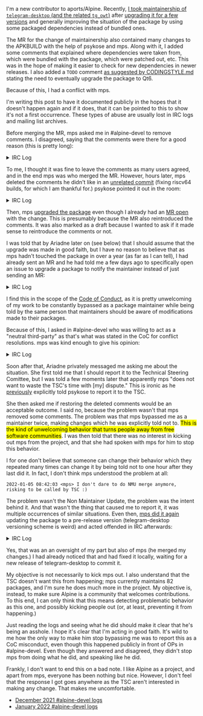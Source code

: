 I'm a new contributor to aports/Alpine. Recently, [I took maintainership of `telegram-desktop` (and the related `tg_owt`)](https://gitlab.alpinelinux.org/alpine/aports/-/merge_requests/28864) after [upgrading it for a few versions](https://gitlab.alpinelinux.org/alpine/aports/-/merge_requests/27025) and generally improving the situation of the package by using some packaged dependencies instead of bundled ones.

The MR for the change of maintainership also contained many changes to the APKBUILD with the help of psykose and mps. Along with it, I added some comments that explained where dependencies were taken from, which were bundled with the package, which were patched out, etc. This was in the hope of making it easier to check for new dependencies in newer releases. I also added a `TODO` comment [as suggested by CODINGSTYLE.md](https://gitlab.alpinelinux.org/alpine/aports/-/blob/4cded765f8b08139a36a01cdf327776571ced825/CODINGSTYLE.md#todo-comments) stating the need to eventually upgrade the package to Qt6.

Because of this, I had a conflict with mps.

I'm writing this post to have it documented publicly in the hopes that it doesn't happen again and if it does, that it can be pointed to this to show it's not a first occurrence. These types of abuse are usually lost in IRC logs and mailing list archives.

Before merging the MR, mps asked me in #alpine-devel to remove comments. I disagreed, saying that the comments were there for a good reason (this is pretty long):

<details>
<summary>IRC Log</summary>

```
2021-12-30 15:43:34 <mps> Nulo: MR is ok but please remove so much not needed comments from APKBUILD, those which are needed add to git commit msg
2021-12-30 15:44:12 <Nulo> mps, which comments do you find are not needed?
2021-12-30 15:44:41 <mps> mentioning qt6
2021-12-30 15:45:00 <Nulo> I wanted to leave info about why each dependency is bundled or not and how to easily check for new dependencies according to the wiki page (because upstream doesn't like mentioning new dependencies in changelogs)
2021-12-30 15:45:01 <psykose> qt6 comment is fine
2021-12-30 15:45:43 <Nulo> It's just one line :') and it's a TODO, I tried to follow CODINGSTYLE.md
2021-12-30 15:45:44 <mps> psykose: why it can't be fine in commit msg
2021-12-30 15:45:57 <psykose> because when someone opens the apkbuild they don't see the commit messages
2021-12-30 15:46:16 <mps> so git log is complicated
2021-12-30 15:46:32 <psykose> idk about you but i don't have the time to read the 30 prior commits of every package i touch
2021-12-30 15:46:45 <psykose> a todo: in the apkbuild is extremely clear on the other hand
2021-12-30 15:46:47 <mps> then you should
2021-12-30 15:47:36 <mps> if someone doesn't have time then s/he shouldn't work on pkg
2021-12-30 15:47:46 <psykose> it is literally the same thing but takes more time to find
2021-12-30 15:47:53 <psykose> and is more likely to be missed
2021-12-30 15:47:56 <Nulo> To be clear, I added comments because it's the sort of info I wished I had when I started "maintaining" the package. "Why is Qt6 not enabled? Should it be enabled?" (actually, that was my change, but I couldn't understand why Void had done it)
2021-12-30 15:48:02 <psykose> for absolutely no benefit aside from... saving 1 line in a 100 line file
2021-12-30 15:48:03 <psykose> get real
2021-12-30 15:48:09 <ikke> I typically put information both in comments and in the commit message
2021-12-30 15:48:46 <mps> every character saved is worth thing
2021-12-30 15:48:48 <Hello71> commit messages should be used for information that was relevant at the time, but is likely to expire soon. comments should be used for information which is likely to remain relevant
2021-12-30 15:49:11 <Hello71> "upgrade to 3.5.0" is not relevant for future readers to know
2021-12-30 15:49:24 <mps> Hello71: meh
2021-12-30 15:49:35 <mps> I disagree
2021-12-30 15:50:29 <mps> git log is invented to keep history, look at kernel git log, and I'm sure you did a lot of times
2021-12-30 15:50:40 <ikke> How often do you read all commits affecting an APKBUILD to figure out all the contexT?
2021-12-30 15:50:49 <Hello71> so in your opinion, code should never have any comments?
2021-12-30 15:51:00 <mps> ikke: often
2021-12-30 15:51:26 <psykose> Nulo: you may also now make it minsizerel
2021-12-30 15:51:41 <mps> and if I don't understand something than I use 'git log -p' always
2021-12-30 15:52:07 <ikke> But what if the comment was right there, explaining it?
2021-12-30 15:52:07 <mps> Hello71: I'm not against all comments
2021-12-30 15:52:20 <Hello71> for some projects, there is arguably reason to keep information in commits rather than source tree to save space for users who only need latest version. for aports i think this doesn't really apply
2021-12-30 15:52:42 <ikke> To me they are not mutually exclusive
2021-12-30 15:53:14 <mps> ok, I give up, do whatever you want
2021-12-30 15:53:31 <Nulo> psykose, done
2021-12-30 15:54:31 <mps> and enjoy mess
2021-12-30 15:55:22 <Nulo> psykose, https://gitlab.alpinelinux.org/Nulo/aports/-/jobs/579660#L55 lint complains about MinSizeRel, normal?
2021-12-30 15:55:34 <psykose> yeah, it will go away after atools gets a bump/container refresh
2021-12-30 15:55:36 <psykose> but it is changed
2021-12-30 15:55:56 <mps> Hello71: btw, I'm sure you meet long numbers of code where comment and code don't 'agree'
2021-12-30 15:58:18 <mps> Nulo: I removed hold label from telegram-desktop
2021-12-30 15:58:36 <Nulo> Thanks
2021-12-30 16:25:37 <Nulo> Who is "in charge" of merging this now that it has no maintainer? https://gitlab.alpinelinux.org/alpine/aports/-/merge_requests/28864
2021-12-30 16:26:10 <psykose> people with merge access
2021-12-30 16:26:18 <psykose> maintainers can't merge normally either
2021-12-30 16:26:45 <Nulo> Well, of approving it I guess
2021-12-30 16:26:51 <psykose> doesn't have to be
2021-12-30 16:27:07 <psykose> and you are the maintainer
2021-12-30 16:28:57 <PJ[m]> +1 for comments instead of commit messages, i hate deep diving git log to find context which could be done as simple comment
2021-12-30 16:51:31 <dalias> i prefer commit messages over comments because.. (1) temporal locality, to the *change* not the code. they're describing the reason for changing what is done or how it's done, and are missing context when you don't see them alongside the change
2021-12-30 16:52:38 <dalias> (2) bitrot. often when making changes, a comment that no longer applies (and that might even be misleading) is overlooked and left in place. this can't happen if it's instead attached to the immutable change it was associated with
2021-12-30 16:54:07 <dalias> (3) clutter from exaggerated impression of relevance/importance when making the change
2021-12-30 16:54:25 <dalias> and reading git log isn't a "deep dive", it's a trivial one-line command
2021-12-30 16:54:30 <psykose> i don't disagree with any of this, but the context was a TODO comment
2021-12-30 16:54:42 <psykose> of which there are 4 mentions in the musl history, and 22 in the tree
2021-12-30 16:59:50 <dalias> :)
2021-12-30 17:04:15 <Ariadne> i only use code comments for situations where i expect somebody (multiple somebodies) are going to ask about something weird
2021-12-30 17:13:00 <skarnet> code comments are for voodoo parts that aren't self-explaining
2021-12-30 17:13:11 <skarnet> (self-explanatory? English is hard.)
2021-12-30 17:56:21 <mps> nice to see that some smart people agree with me :)
2021-12-30 17:57:19 <mps> Nulo: I will merge it this time but please be more receptive what smart people say next time ;)
2021-12-30 17:58:06 <Nulo> I very much believe that Qt6 it's a voodoo part that isn't self-explanatory; but I wasn't explaining anything, I made a TODO
2021-12-30 17:58:14 <mps> Nulo: whatever we say you did a good work
2021-12-30 17:58:16 <psykose> if you think everyone that disagrees with you is a moron you are free to close the merge requests as well
2021-12-30 17:58:19 <Nulo> The other comments explain why some dependencies are bundled, etc
2021-12-30 17:58:51 <Nulo> mps, thanks <3 also huge thanks to psykose and someone else which I forgot
2021-12-30 17:59:40 <mps> psykose: yes, I have rights to do this but I don't think _everyone_ is moron, we just disagrees I think
2021-12-30 18:00:51 <mps> psykose: I prefer consistent state of alpine and I will fight for it to much higher degree
```

</details>

To me, I thought it was fine to leave the comments as many users agreed, and in the end mps was who merged the MR. However, hours later, mps deleted the comments he didn't like in an [unrelated commit](https://gitlab.alpinelinux.org/alpine/aports/-/commit/fa3e9621791ce3a36ee8b2dd463f884c7ff62be4) (fixing riscv64 builds, for which I am thankful for.) psykose pointed it out in the room:

<details id="tsc-log">
<summary>IRC Log</summary>

```
2021-12-30 22:54:59 <psykose> bypassing the maintainer to delete some todo comments is also quite poor form
snip
2021-12-30 23:08:45 <mps> psykose: ask TSC to remove me from alpine, you will make me a favor because this will save me some time and nerves
snip
2021-12-31 00:58:45 <Nulo> mps, can you *please* not bypass me just to remove some comments which you said you "gave up" on
2021-12-31 00:59:12 <Nulo> _why_ https://gitlab.alpinelinux.org/alpine/aports/-/commit/fa3e9621791ce3a36ee8b2dd463f884c7ff62be4
2021-12-31 01:08:17 <Nulo> Thank you for fixing riscv64 BTW
snip
2021-12-31 08:54:40 <mps> Nulo: there are more but please read backlog
snip
2021-12-31 12:52:05 <Nulo> mps, I believe I've read the backlog, what did I miss?
2021-12-31 12:56:55 <Nulo> I don't want to remove you TSC, especially because I have no power to do that. I want to solve this situation without stepping on each other
2021-12-31 12:57:52 <Nulo> When you proposed to remove the comments, I (and other folks) generally disagreed. Instead of accepting that, you merged my changes and then removed them in an unrelated commit, I guess in hope that I wouldn't notice 
2021-12-31 13:17:51 <mps> Nulo: do you really-really think comment '# disable jemalloc' belong to APKBUILD
2021-12-31 13:19:47 <Nulo> It is relevant because the list of dependencies (the wiki page link which you deleted) had jemalloc as a dependency, but we are patching it out instead. It provides an explanation as of to why that dependency wasn't in the list.
2021-12-31 13:23:36 <mps> git commit msg servers this
2021-12-31 13:36:47 <mps> Nulo: you should follow alpine best practice and not introduce 'featurism' from other distros
2021-12-31 13:37:13 <Nulo> mps, ?
2021-12-31 13:37:15 <mps> and not only you but also other newcomers to alpine
2021-12-31 13:38:42 <Nulo> What is featurism?
2021-12-31 13:38:50 <valerius> when you try to become Debian
2021-12-31 13:39:49 <Nulo> AFAIK I'm following best practices according to CODINGSTYLE.md and the only other distro I have ever contributed to was Void
2021-12-31 13:39:54 <mps> or windows/macos even ;)
2021-12-31 13:40:25 <orbea> comments, the slipperly slope to windows....
2021-12-31 13:41:38 <valerius> some people buy the Escalade and want all the fancy features for that one trip they might or might not take one day, meanwhile they overpay for gas the entire time they own it
2021-12-31 13:41:43 <valerius> the same people choose a heavy distro
2021-12-31 13:42:36 <valerius> meanwhile, practical people choose things that do what needs to be done and nothing else
2021-12-31 13:43:02 <Nulo> We are talking about... code comments, no?
2021-12-31 13:43:14 <Nulo> To be specific, about 5 lines of comments
2021-12-31 13:43:26 <mps> Nulo: yes
2021-12-31 13:44:06 <ikke> It doesn't matter if the application wipes your harddrive, as long as there are no superfluous comments
2021-12-31 13:44:09 <mps> only important notes goes to APKBUILD comment
2021-12-31 13:45:53 <mps> and be assured that I will remove all superfluous things I see
2021-12-31 13:46:48 <skarnet> abuild is written in shell, so comments impede run-time performance!
2021-12-31 13:47:27 <mps> we made a BIG mistake with one of infra decision when accepted 'something' on which we agreed post mortem that was bad
2021-12-31 13:47:56 <skarnet> that's not what post mortem means, but I suppose you wrote it on purpose :P
2021-12-31 13:48:15 <mps> skarnet: good conclusion
2021-12-31 13:52:00 <Nulo> The wiki seems to link to no-longer-existent forums in the sidebar
2021-12-31 13:52:38 <mps> wiki should be removed as was forum long ago
2021-12-31 13:59:59 <Nulo> Whatever, I'm leaving this room for now. I don't want to deal with this bullshit
# I leave the room
2021-12-31 14:01:21 <mps> please don't use bad words here
snip
2021-12-31 14:11:03 <ikke> mps: Was it worth it to scare Nulo away?
snip
2021-12-31 14:11:48 <mps> ikke: I don't have answer, and my intention is not to 'scare' anyone
snip
2021-12-31 14:13:02 <mps> ikke: I just want alpine to be 'small, simple, secure'
2021-12-31 14:13:52 <mps> ikke: if these are not our 'goals' anymore I can stop
2021-12-31 14:14:41 <orbea> mps: to be frank you achvieved none of those with this
2021-12-31 14:14:48 <orbea> *achieved even
2021-12-31 14:15:18 <mps> orbea: yes, I know, you are right, but I still trying :)
2021-12-31 14:16:02 <mps> 'hope dies last'
```

</details>

Then, mps [upgraded the package](https://gitlab.alpinelinux.org/alpine/aports/-/commit/d8f83f325691d77f135f725a799f2afd5d7fd2da) even though I already had an [MR open](https://gitlab.alpinelinux.org/alpine/aports/-/merge_requests/29040) with the change. This is presumably because the MR also reintroduced the comments. It was also marked as a draft because I wanted to ask if it made sense to reintroduce the comments or not.

I was told that by Ariadne later on (see below) that I should assume that the upgrade was made in good faith, but I have no reason to believe that as mps hadn't touched the package in over a year (as far as I can tell), I had already sent an MR and he had told me a few days ago to specifically open an issue to upgrade a package to notify the maintainer instead of just sending an MR:

<details>
<summary>IRC Log</summary>

```
2021-12-25 14:50:23 <Nulo> Any reason 3.15 doesn't have foot 1.10.3 (as opposed to 1.10.1)? Should I send a patch?
2021-12-25 14:51:33 <ikke> It's up to the maintainer to make sure packages in stable releases are updated as well
2021-12-25 14:52:58 <Nulo> amk, come thru
# amk is the current maintainer of foot
2021-12-25 14:59:16 <Nulo> https://gitlab.alpinelinux.org/alpine/aports/-/merge_requests/28849 Is this fine? I cherrypicked commits from master
2021-12-25 15:00:49 <mps> do we backport packages to stable without reason (bug or secfix)
2021-12-25 15:01:10 <mps> ikke: ^
2021-12-25 15:03:27 <ikke> Mostly up to the maintainer. We don't refuse updates just because no one reported a bug (barring our general stable release policies)
2021-12-25 15:04:13 <mps> hmm, I disagree with 'policy'
2021-12-25 15:04:19 <Nulo> There is a reason, I'm stumbling upon a bug which has been fixed according to upstream (crashes)
2021-12-25 15:04:22 <mps> with this*
2021-12-25 15:04:57 <mps> Nulo: then you should create issue first and assign it to maintainer
2021-12-25 15:05:23 <ikke> mps: burocracy
2021-12-25 15:05:35 <mps> ikke: or chaos ;p
2021-12-25 15:06:00 <Nulo> Yeah I'm a bit confused as of to why I would need to do that. Maintainer already made those changes on edge, I'm just reapplying in 3.15
2021-12-25 15:07:00 <psykose> almost done going through the whole list of py3.10 stuff
2021-12-25 15:07:12 <mps> Nulo: I told above, backport to stable only if bug or security fixed, and in exceptional cases something really is needed
2021-12-25 15:07:34 <ikke> How about fixing bugs before users run into them?
2021-12-25 15:07:35 <psykose> those foot releases fixed some bugs
2021-12-25 15:08:01 <Nulo> I just said, it fixed some issues that I'm stumbling upon. Check the CHANGELOG: https://codeberg.org/dnkl/foot/src/branch/master/CHANGELOG.md#1-10-3
2021-12-25 15:08:15 <mps> that is not problem, maintainer should be first informed
2021-12-25 15:10:04 <Nulo> They are automatically informed by algitbot; https://gitlab.alpinelinux.org/alpine/aports/-/merge_requests/28849 has been assigned to the maintainer
2021-12-25 15:10:21 <mps> ikke: 'fixing bugs before users run into them?' are you dreaming :)
2021-12-25 15:13:14 <ikke> No, but upstream apparently already got bugreports and made new releases fixing them
2021-12-25 15:13:31 <ikke> Why should we by policy wait for users to report these bugs to us before we fix them?
2021-12-25 15:14:20 <omni> I don't get it either
2021-12-25 15:14:26 <mps> imo maintainer should be informed
2021-12-25 15:14:33 <ikke> Sure
2021-12-25 15:14:45 <ikke> but that does not necessarily have to happen by a separate issue
2021-12-25 15:15:34 <ikke> like Nulo said, maintainers already get notified when an MR is opened for their package
2021-12-25 15:15:44 <mps> well, I create MR and maintainer is auto assigned but s/he is offline for some time and you blindly merge it
2021-12-25 15:16:03 <omni> not blindly, I don't think
2021-12-25 15:16:16 <omni> a lot of packages are updated without involvment of the maintainer and if it wouldn't be like that many packages would be very outdated
2021-12-25 15:16:18 <mps> i see this as potential problem
```

</details>

I find this in the scope of the [Code of Conduct](https://alpinelinux.org/community/code-of-conduct.html), as it is pretty unwelcoming of my work to be constantly bypassed as a package maintainer while being told by the same person that maintainers should be aware of modifications made to their packages.

Because of this, I asked in #alpine-devel who was willing to act as a "neutral third-party" as that's what was stated in the CoC for conflict resolutions. mps was kind enough to give his opinion:

<details>
<summary>IRC Log</summary>

```
2022-01-01 20:23:20 <Nulo> I've sadly ended up in a conflict about Alpine. The CoC suggests to "work through the conflict using a neutral third party in a transparent manner", how would that work? Thanks
2022-01-01 20:23:55 <mps> use common sense
snip
2022-01-01 20:25:47 <mps> when I joined alpine I'm told by 'elders' to use common sense as best thing
```

</details>

Soon after that, Ariadne privately messaged me asking me about the situation. She first told me that I should report it to the Technical Steering Comittee, but I was told a few moments later that apparently mps "does not want to waste the TSC's time with [my] dispute." This is ironic as he [previously](#tsc-log) explicitly told psykose to report it to the TSC.
    
She then asked me if restoring the deleted comments would be an acceptable outcome. I said no, because the problem wasn't that mps removed some comments. The problem was that mps bypassed me as a maintainer twice, making changes which he was explicitly told not to. <mark>This is the kind of unwelcoming behavior that turns people away from free software communities</mark>. I was then told that there was no interest in kicking out mps from the project, and that she had spoken with mps for him to stop this behavior.
    
I for one don't believe that someone can change their behavior which they repeated many times can change it by being told not to one hour after they last did it. In fact, I don't think mps understood the problem at all:

```
2022-01-05 08:42:03 <mps> I don't dare to do NMU merge anymore, risking to be called by TSC :)
```

The problem wasn't the Non Maintainer Update, the problem was the intent behind it. And that wasn't the thing that caused me to report it, it was multiple occurrences of similar situations. Even then, [mps did it again](https://gitlab.alpinelinux.org/alpine/aports/-/commit/94bd1055a16156933ab982ad419b1f112b9347e3) updating the package to a pre-release version (telegram-desktop versioning scheme is weird) and acted offended in IRC afterwards:

<details>
<summary>IRC Log</summary>

```
2022-01-17 09:55:20 <mps> which if these lines 7 or 8 are maintainer comment here https://git.alpinelinux.org/aports/tree/community/telegram-desktop/APKBUILD#n7
2022-01-17 09:55:27 <mps> s/if/of/
2022-01-17 09:55:28 <alpine-meetbot> mps meant to say: which of these lines 7 or 8 are maintainer comment here https://git.alpinelinux.org/aports/tree/community/telegram-desktop/APKBUILD#n7
2022-01-17 09:56:01 <mps> I think I will be attacked again if I fix this ;)
2022-01-17 10:05:14 <Misthios> 2 version?
2022-01-17 10:07:10 <mps> or maintainer comment
2022-01-17 10:07:52 <mps> jk, ofc
2022-01-17 10:14:13 <psykose> that just looks like an oversight with two pkgvers
2022-01-17 10:14:37 <psykose> not sure why you are acting like a child again, but there is no issue with deleting an obviously duplicated pkgver
2022-01-17 10:14:48 <ikke> Probably badly resolved conflict 
2022-01-17 10:15:11 <psykose> yeah
2022-01-17 10:18:21 <mps> psykose: please be careful with your words
2022-01-17 10:20:08 <psykose> i am
2022-01-17 10:20:51 <mps> don't talk with me like this!
```

</details>

Yes, that was an an oversight of my part but also of mps (he merged my changes.) I had already noticed that and had fixed it locally, waiting for a new release of telegram-desktop to commit it.

My objective is not necessarily to kick mps out. I also understand that the TSC doesn't want this from happening; mps currently maintains 82 packages, and I'm sure he does much more in the project. My objective is, instead, to make sure Alpine is a community that welcomes contributions. To this end, I can only think that this means detecting problematic behavior as this one, and possibly kicking people out (or, at least, preventing it from happening.)

Just reading the logs and seeing what he did should make it clear that he's being an asshole. I hope it's clear that I'm acting in good faith. It's wild to me how the only way to make him stop bypassing me was to report this as a CoC misconduct, even though this happened publicly in front of OPs in #alpine-devel. Even though they answered and disagreed, they didn't stop mps from doing what he did, and speaking like he did.

Frankly, I don't want to end this on a bad note. I like Alpine as a project, and apart from mps, everyone has been nothing but nice. However, I don't feel that the response I got goes anywhere as the TSC aren't interested in making any change. That makes me uncomfortable.

-   [December 2021 #alpine-devel logs](https://irclogs.alpinelinux.org/%23alpine-devel-2021-12.log)
-   [January 2022 #alpine-devel logs](https://irclogs.alpinelinux.org/%23alpine-devel-2022-01.log)

